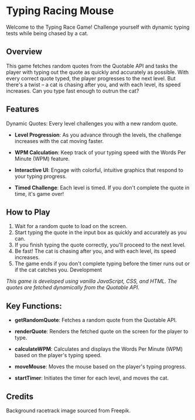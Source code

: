 # Typing Racing Mouse
Welcome to the Typing Race Game! Challenge yourself with dynamic typing tests while being chased by a cat.

## Overview
This game fetches random quotes from the Quotable API and tasks the player with typing out the quote as quickly and accurately as possible. With every correct quote typed, the player progresses to the next level. But there's a twist – a cat is chasing after you, and with each level, its speed increases. Can you type fast enough to outrun the cat?

## Features
Dynamic Quotes: Every level challenges you with a new random quote.

- **Level Progression**: As you advance through the levels, the challenge increases with the cat moving faster.

- **WPM Calculation**: Keep track of your typing speed with the Words Per Minute (WPM) feature.

- **Interactive UI**: Engage with colorful, intuitive graphics that respond to your typing progress.

- **Timed Challenge**: Each level is timed. If you don't complete the quote in time, it's game over!

## How to Play
1. Wait for a random quote to load on the screen.
2. Start typing the quote in the input box as quickly and accurately as you can.
3. If you finish typing the quote correctly, you'll proceed to the next level.
4. Be fast! The cat is chasing after you, and with each level, its speed increases.
5. The game ends if you don't complete typing before the timer runs out or if the cat catches you.
Development

*This game is developed using vanilla JavaScript, CSS, and HTML. The quotes are fetched dynamically from the Quotable API.*

## Key Functions:
- **getRandomQuote**: Fetches a random quote from the Quotable API.

- **renderQuote**: Renders the fetched quote on the screen for the player to type.

- **calculateWPM**: Calculates and displays the Words Per Minute (WPM) based on the player's typing speed.

- **moveMouse**: Moves the mouse based on the player's typing progress.

- **startTimer**: Initiates the timer for each level, and moves the cat.

## Credits
Background racetrack image sourced from Freepik.